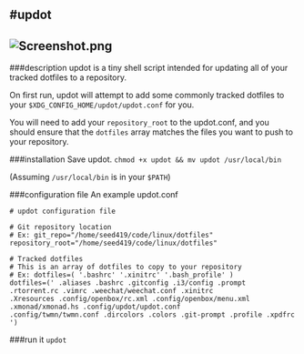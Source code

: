 #updot
--------------
![Screenshot.png](http://i.imgur.com/TceUS.png)
--------------
###description
updot is a tiny shell script intended for updating all of your tracked dotfiles to a repository.

On first run, updot will attempt to add some commonly tracked dotfiles to your ``$XDG_CONFIG_HOME/updot/updot.conf`` for you.  

You will need to add your ``repository_root`` to the updot.conf, and you should ensure that the ``dotfiles`` array matches
the files you want to push to your repository.

###installation
Save updot.  ``chmod +x updot && mv updot /usr/local/bin``

(Assuming ``/usr/local/bin`` is in your ``$PATH``)

###configuration file
An example updot.conf

    # updot configuration file
    
    # Git repository location
    # Ex: git_repo="/home/seed419/code/linux/dotfiles"
    repository_root="/home/seed419/code/linux/dotfiles"
    
    # Tracked dotfiles
    # This is an array of dotfiles to copy to your repository
    # Ex: dotfiles=( '.bashrc' '.xinitrc' '.bash_profile' )
    dotfiles=(' .aliases .bashrc .gitconfig .i3/config .prompt .rtorrent.rc .vimrc .weechat/weechat.conf .xinitrc 
    .Xresources .config/openbox/rc.xml .config/openbox/menu.xml .xmonad/xmonad.hs .config/updot/updot.conf 
    .config/twmn/twmn.conf .dircolors .colors .git-prompt .profile .xpdfrc ')

###run it
``updot``
